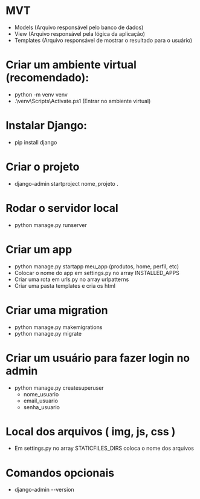 # MVT

- Models (Arquivo responsável pelo banco de dados)
- View (Arquivo responsável pela lógica da aplicação)
- Templates (Arquivo responsável de mostrar o resultado para o usuário)

# Criar um ambiente virtual (recomendado):

- python -m venv venv
- .\venv\Scripts\Activate.ps1 (Entrar no ambiente virtual)

# Instalar Django:

- pip install django

# Criar o projeto

- django-admin startproject nome_projeto .

# Rodar o servidor local

- python manage.py runserver

# Criar um app

- python manage.py startapp meu_app (produtos, home, perfil, etc)
- Colocar o nome do app em settings.py no array INSTALLED_APPS
- Criar uma rota em urls.py no array urlpatterns
- Criar uma pasta templates e cria os html

# Criar uma migration

- python manage.py makemigrations
- python manage.py migrate

# Criar um usuário para fazer login no admin

- python manage.py createsuperuser
  - nome_usuario
  - email_usuario
  - senha_usuario

# Local dos arquivos ( img, js, css )

- Em settings.py no array STATICFILES_DIRS coloca o nome dos arquivos

# Comandos opcionais

- django-admin --version

